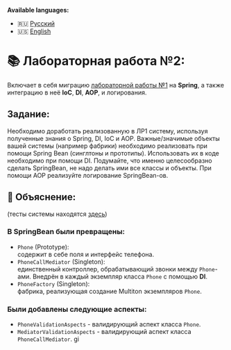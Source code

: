 **Available languages:**
- 🇷🇺 [Русский](README.md)
- 🇺🇸 [English](README_EN.md)


# 📚 Лабораторная работа №2:
Включает в себя миграцию [лабораторной работы №1](https://github.com/alkasadist/Java_lab1_Patterns) 
на **Spring**, а также интеграцию в неё **IoC**, **DI**, **AOP**, и логирования.


## Задание:
Необходимо доработать реализованную в ЛР1 систему, используя полученные знания о Spring, DI, IoC и AOP.
Важные/значимые объекты вашей системы (например фабрики) необходимо реализовать при помощи 
Spring Bean (синглтоны и прототипы). Использовать их в коде необходимо при помощи DI. 
Подумайте, что именно целесообразно сделать SpringBean, не надо делать ими все классы и объекты.
При помощи AOP реализуйте логирование SpringBean-ов.


## 📖 Объяснение:
(тесты системы находятся [здесь](src/test/java/phone/Test.java))

### В SpringBean были превращены:
- ```Phone``` (Prototype):\
содержит в себе поля и интерфейс телефона.
- ```PhoneCallMediator``` (Singleton):\
единственный контроллер, обрабатывающий звонки между ```Phone```-ами.
Внедрён в каждый экземпляр класса ```Phone``` с помощью **DI**.
- ```PhoneFactory``` (Singleton):\
фабрика, реализующая создание Multiton экземпляров ```Phone```.

### Были добавлены следующие аспекты:
- ```PhoneValidationAspects``` - валидирующий аспект класса ```Phone```.
- ```MediatorValidationAspects``` - валидирующий аспект класса ```PhoneCallMediator```.
gi